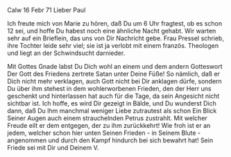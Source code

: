  Calw 16 Febr 71
Lieber Paul

Ich freute mich von Marie zu hören, daß Du um 6 Uhr fragtest, ob es schon 12 sei, und hoffe Du habest noch eine ähnliche Nacht gehabt. Wir warten sehr auf ein Brieflein, das uns von Dir Nachricht gebe. Frau Pressel schrieb, ihre Tochter leide sehr viel; sie ist ja verlobt mit einem französ. Theologen und liegt an der Schwindsucht darnieder.

Mit Gottes Gnade labst Du Dich wohl an einem und dem andern Gotteswort Der Gott des Friedens zertrete Satan unter Deine Füße! So nämlich, daß er Dich nicht mehr verklagen, auch Gott nicht bei Dir anklagen dürfe, sondern Du über ihm stehest in dem wohlerworbenen Frieden, den der Herr uns geschenkt und hinterlassen hat auch für die Tage, da sein Angesicht nicht sichtbar ist. Ich hoffe, es wird Dir gezeigt in Bälde, und Du wunderst Dich dann, daß Du Ihm manchmal weniger Liebe zutrautest als schon Ein Blick Seiner Augen auch einem strauchelnden Petrus zustrahlt. Mit welcher Freude eilt er dem entgegen, der zu ihm zurückkehrt! Wie froh ist er an jedem, welcher schon hier unten Seinen Frieden - in Seinem Blute - angenommen und durch den Kampf hindurch bei sich bewahrt hat! Sein Friede sei mit Dir  und Deinem V.
